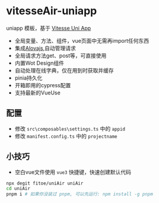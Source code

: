 # vitesseAir-uniapp
uniapp 模板，基于 [Vitesse Uni App](https://vitesse-docs.netlify.app)

- 全局变量、方法、组件，vue页面中无需再import任何东西
- 集成[Alovajs](https://alova.js.org/zh-CN/tutorial/getting-started/introduce/),自动管理请求
- 全局请求方法get、post等，可直接使用
- 内置Wot Design组件
- 自动处理在线字典，仅在用到时获取并缓存
- pinia持久化
- 开箱即用的cypress配置
- 支持最新的VueUse

## 配置

- 修改 `src\composables\settings.ts` 中的 `appid`
- 修改 `manifest.config.ts` 中的 `projectname`

## 小技巧
- 空白vue文件使用 `vue3` 快捷键，快速创建默认代码

```bash
npx degit fitoe/uniAir uniAir
cd uniAir
pnpm i # 如果你没装过 pnpm, 可以先运行: npm install -g pnpm
```
